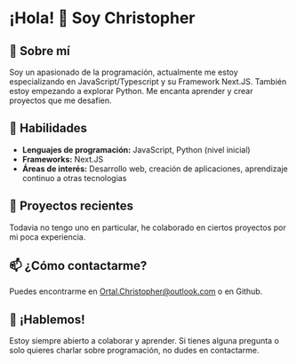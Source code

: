 # ¡Hola! 👋 Soy Christopher

## 🌟 Sobre mí
Soy un apasionado de la programación, actualmente me estoy especializando en JavaScript/Typescript y su Framework Next.JS. También estoy empezando a explorar Python. Me encanta aprender y crear proyectos que me desafíen.

## 🚀 Habilidades
- **Lenguajes de programación:** JavaScript, Python (nivel inicial)
- **Frameworks:** Next.JS
- **Áreas de interés:** Desarrollo web, creación de aplicaciones, aprendizaje continuo a otras tecnologias

## 🌱 Proyectos recientes
Todavia no tengo uno en particular, he colaborado en ciertos proyectos por mi poca experiencia.

## 📫 ¿Cómo contactarme?
Puedes encontrarme en Ortal.Christopher@outlook.com o en Github.

## 💬 ¡Hablemos!
Estoy siempre abierto a colaborar y aprender. Si tienes alguna pregunta o solo quieres charlar sobre programación, no dudes en contactarme.

